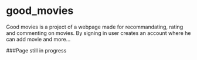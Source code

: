 # good_movies

Good movies is a project of a webpage made for recommandating, rating and commenting on movies. By signing in user creates an account where he can add movie and more...

###Page still in progress
